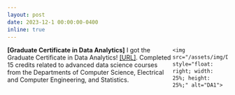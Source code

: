 ```yaml
---
layout: post
date: 2023-12-1 00:00:00-0400
inline: true
---
```

<p>
    <span style="float: left; width: 75%;">
        <strong>[Graduate Certificate in Data Analytics]</strong> I got the Graduate Certificate in Data Analytics! <a href="https://dac.cs.vt.edu/academics/data-analytics/" target="_blank"> [URL]</a>. Completed 15 credits related to advanced data science courses from the Departments of Computer Science, Electrical and Computer Engineering, and Statistics. <br><br>
    </span>

    <img src="/assets/img/DA_Certification1.png" style="float: right; width: 25%; height: 25%;" alt="DA1">

</p>